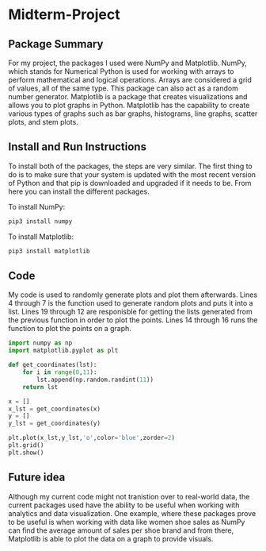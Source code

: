 # Midterm-Project
## Package Summary
For my project, the packages I used were NumPy and Matplotlib. 
NumPy, which stands for Numerical Python is used for working with arrays to perform mathematical and logical operations. Arrays are considered a grid of values, all of the same type. This package can also act as a random number generator. 
Matplotlib is a package that creates visualizations and allows you to plot graphs in Python. Matplotlib has the capability to create various types of graphs such as bar graphs, histograms, line graphs, scatter plots, and stem plots. 
## Install and Run Instructions
To install both of the packages, the steps are very similar. The first thing to do is to make sure that your system is updated with the most recent version of Python and that pip is downloaded and upgraded if it needs to be. From here you can install the different packages. 

To install NumPy:
```python
pip3 install numpy
```

To install Matplotlib:
```python
pip3 install matplotlib
```

## Code
My code is used to randomly generate plots and plot them afterwards. Lines 4 through 7 is the function used to generate random plots and puts it into a list. Lines 19 through 12 are responisble for getting the lists generated from the previous function in order to plot the points. Lines 14 through 16 runs the function to plot the points on a graph. 
```python
import numpy as np
import matplotlib.pyplot as plt

def get_coordinates(lst):
    for i in range(0,11):
        lst.append(np.random.randint(11))
    return lst

x = []
x_lst = get_coordinates(x)
y = []
y_lst = get_coordinates(y)

plt.plot(x_lst,y_lst,'o',color='blue',zorder=2)
plt.grid()
plt.show()
```

## Future idea
Although my current code might not tranistion over to real-world data, the current packages used have the ability to be useful when working with analytics and data visualization. One example, where these packages prove to be useful is when working with data like women shoe sales as NumPy can find the average amount of sales per shoe brand and from there, Matplotlib is able to plot the data on a graph to provide visuals. 
